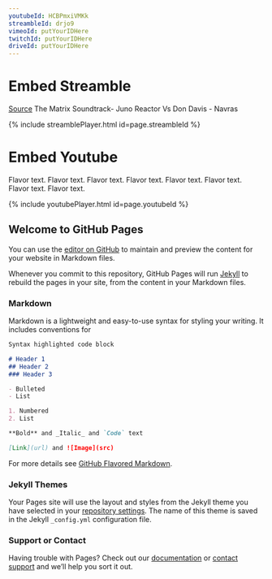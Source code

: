 ```yaml
---
youtubeId: HCBPmxiVMKk
streambleId: drjo9
vimeoId: putYourIDHere
twitchId: putYourIDHere
driveId: putYourIDHere
---
```

# Embed Streamble

[Source](https://youtu.be/DOtoIBrBAYE)
The Matrix Soundtrack- Juno Reactor Vs Don Davis - Navras 

<!---
Include this next line in your .md for Youtube videos, make sure to put your video ID up there!

Example:     streambleId: --b-drjo9
-->
{% include streamblePlayer.html id=page.streambleId %}



# Embed Youtube

Flavor text. Flavor text. Flavor text. Flavor text. Flavor text. Flavor text. Flavor text. Flavor text. 

<!---
Include this next line in your .md for Youtube videos, make sure to put your video ID up there!

Example:     youtubeId: --b-9HrKK6w
-->

{% include youtubePlayer.html id=page.youtubeId %}


## Welcome to GitHub Pages

You can use the [editor on GitHub](https://github.com/Olbrasoft/Olbrasoft.GitHub.io/edit/master/index.md) to maintain and preview the content for your website in Markdown files.

Whenever you commit to this repository, GitHub Pages will run [Jekyll](https://jekyllrb.com/) to rebuild the pages in your site, from the content in your Markdown files.

### Markdown

Markdown is a lightweight and easy-to-use syntax for styling your writing. It includes conventions for

```markdown
Syntax highlighted code block

# Header 1
## Header 2
### Header 3

- Bulleted
- List

1. Numbered
2. List

**Bold** and _Italic_ and `Code` text

[Link](url) and ![Image](src)
```

For more details see [GitHub Flavored Markdown](https://guides.github.com/features/mastering-markdown/).

### Jekyll Themes

Your Pages site will use the layout and styles from the Jekyll theme you have selected in your [repository settings](https://github.com/Olbrasoft/Olbrasoft.GitHub.io/settings). The name of this theme is saved in the Jekyll `_config.yml` configuration file.

### Support or Contact

Having trouble with Pages? Check out our [documentation](https://help.github.com/categories/github-pages-basics/) or [contact support](https://github.com/contact) and we’ll help you sort it out.


